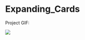 # Expanding_Cards

Project GIF:

![](https://github.com/hamdeth3/Projects/blob/main/1-Expanding%20Cards/ezgif.com-video-to-gif.gif)

